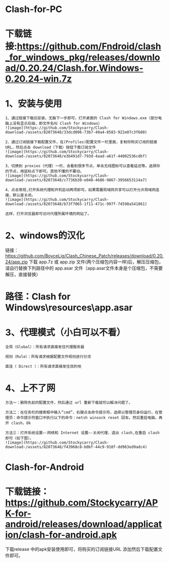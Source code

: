 # Clash-for-PC
# 下载链接:https://github.com/Fndroid/clash_for_windows_pkg/releases/download/0.20.24/Clash.for.Windows-0.20.24-win.7z
# 1、安装与使用
	
	1、通过链接下载后安装，无脑下一步即可，打开桌面的 Clash for Windows.exe（部分电脑上没有显示后缀，即文件名叫 Clash for Windows）
	![image](https://github.com/Stockycarry/Clash-download-/assets/82073648/33dcd096-73b7-40a4-8583-922e07c3f680)

	2、通过订阅链接下载配置文件，在(Profiles)配置文件一栏里面，复制你购买订阅的链接 URL，然后点击 download（下载）按钮下载订阅文件
	![image](https://github.com/Stockycarry/Clash-download-/assets/82073648/e3b491d7-793d-4aad-a61f-44002536cdbf)

	3、切换到 proxies（代理）一栏，会看到很多节点，单击无线图标可以查看延迟等。选择你的节点，用鼠标点下即可。其他不懂的不要动。
	![image](https://github.com/Stockycarry/Clash-download-/assets/82073648/c7736b30-e048-4686-9867-3956653114a7)

	4、点击常规,打开系统代理和开机启动两项即可。如果需要局域网共享可以打开允许局域网连接，默认是关闭。
	![image](https://github.com/Stockycarry/Clash-download-/assets/82073648/b73f7065-1f11-471c-997f-74598a541861)

	这样，打开浏览器即可访问代理所属环境的网站了。
	
# 2、windows的汉化
链接：https://github.com/BoyceLig/Clash_Chinese_Patch/releases/download/0.20.24/app.zip
下载 app.7z 或 app.zip 文件(两个压缩包内容一样)后，解压压缩包，请自行替换下列路径中的 app.asar 文件（app.asar文件本身是个压缩包，不需要解压，直接替换）
# 路径：Clash for Windows\resources\app.asar

# 3、代理模式（小白可以不看） 

	全局（Global）：所有请求直接发往代理服务器

	规则（Rule）：所有请求根据配置文件规则进行分流

	直连（ Direct ）：所有请求直接发往目的地
	
# 4、上不了网
	方法一：删除先前的配置文件，然后通过 url 重新下载就可以解决问题了。
	
	方法二：在任务栏的搜索框中输入“cmd”，右键点击命令提示符，选择以管理员身份运行，在管理员：命令提示符窗口中执行以下的命令：netsh winsock reset 回车。然后重启电脑，再开 clash，Ok
	
	方法三：打开系统设置—-网络和 Internet 设置—-关闭代理，退出 clash,在重启 clash 即可（如下图）。
	![image](https://github.com/Stockycarry/Clash-download-/assets/82073648/f43968c8-b0bf-44c9-910f-dd963ed9adc4)

 

# Clash-for-Android
# 下载链接：https://github.com/Stockycarry/APK-for-android/releases/download/application/clash-for-android.apk
下载release 中的apk安装使用即可，将购买的订阅链接URL 添加然后下载配置文件即可。
